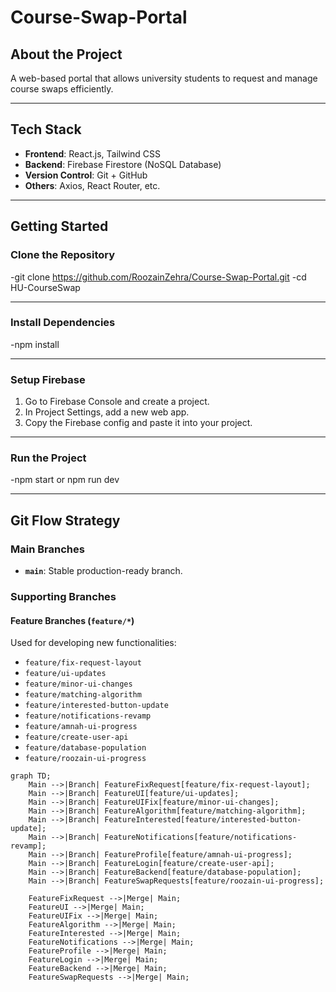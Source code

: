 # Course-Swap-Portal

## About the Project
A web-based portal that allows university students to request and manage course swaps efficiently.

---

## Tech Stack

- **Frontend**: React.js, Tailwind CSS
- **Backend**: Firebase Firestore (NoSQL Database)
- **Version Control**: Git + GitHub
- **Others**: Axios, React Router, etc.

---

## Getting Started

### Clone the Repository

-git clone https://github.com/RoozainZehra/Course-Swap-Portal.git
-cd HU-CourseSwap

---

### Install Dependencies

-npm install

---

### Setup Firebase

1. Go to Firebase Console and create a project.
2. In Project Settings, add a new web app.
3. Copy the Firebase config and paste it into your project.

---

### Run the Project

-npm start or npm run dev

---

##  Git Flow Strategy

### **Main Branches**
- **`main`**: Stable production-ready branch.

### **Supporting Branches**
#### **Feature Branches (`feature/*`)**
Used for developing new functionalities:
- `feature/fix-request-layout`
- `feature/ui-updates`
- `feature/minor-ui-changes`
- `feature/matching-algorithm`
- `feature/interested-button-update`
- `feature/notifications-revamp`
- `feature/amnah-ui-progress`
- `feature/create-user-api`
- `feature/database-population`
- `feature/roozain-ui-progress`


```mermaid
graph TD;
    Main -->|Branch| FeatureFixRequest[feature/fix-request-layout];
    Main -->|Branch| FeatureUI[feature/ui-updates];
    Main -->|Branch| FeatureUIFix[feature/minor-ui-changes];
    Main -->|Branch| FeatureAlgorithm[feature/matching-algorithm];
    Main -->|Branch| FeatureInterested[feature/interested-button-update];
    Main -->|Branch| FeatureNotifications[feature/notifications-revamp];
    Main -->|Branch| FeatureProfile[feature/amnah-ui-progress];
    Main -->|Branch| FeatureLogin[feature/create-user-api];
    Main -->|Branch| FeatureBackend[feature/database-population];
    Main -->|Branch| FeatureSwapRequests[feature/roozain-ui-progress];
    
    FeatureFixRequest -->|Merge| Main;
    FeatureUI -->|Merge| Main;
    FeatureUIFix -->|Merge| Main;
    FeatureAlgorithm -->|Merge| Main;
    FeatureInterested -->|Merge| Main;
    FeatureNotifications -->|Merge| Main;
    FeatureProfile -->|Merge| Main;
    FeatureLogin -->|Merge| Main;
    FeatureBackend -->|Merge| Main;
    FeatureSwapRequests -->|Merge| Main;

